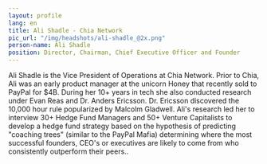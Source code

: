```yaml
---
layout: profile
lang: en
title: Ali Shadle - Chia Network
pic_url: "/img/headshots/ali-shadle_@2x.png"
person-name: Ali Shadle
position: Director, Chairman, Chief Executive Officer and Founder
---
```


Ali Shadle is the Vice President of Operations at Chia Network. Prior to Chia, Ali was an early  product manager at the unicorn Honey that recently sold to PayPal for $4B. During her 10+ years in tech she also conducted research under Evan Reas and Dr. Anders Ericsson. Dr. Ericsson discovered the 10,000 hour rule popularized by Malcolm Gladwell. Ali's research led her to interview 30+ Hedge Fund Managers and 50+ Venture Capitalists to develop a hedge fund strategy based on the hypothesis of predicting "coaching trees" (similar to the PayPal Mafia) determining where the most successful founders, CEO's or executives are likely to come from who consistently outperform their peers..